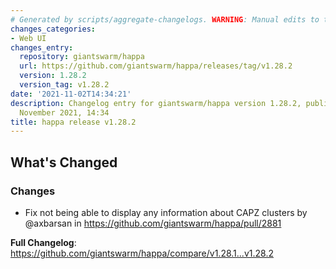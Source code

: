 ```yaml
---
# Generated by scripts/aggregate-changelogs. WARNING: Manual edits to this files will be overwritten.
changes_categories:
- Web UI
changes_entry:
  repository: giantswarm/happa
  url: https://github.com/giantswarm/happa/releases/tag/v1.28.2
  version: 1.28.2
  version_tag: v1.28.2
date: '2021-11-02T14:34:21'
description: Changelog entry for giantswarm/happa version 1.28.2, published on 02
  November 2021, 14:34
title: happa release v1.28.2
---
```


<!-- Release notes generated using configuration in .github/release.yml at master -->

## What's Changed
### Changes
* Fix not being able to display any information about CAPZ clusters by @axbarsan in https://github.com/giantswarm/happa/pull/2881


**Full Changelog**: https://github.com/giantswarm/happa/compare/v1.28.1...v1.28.2
